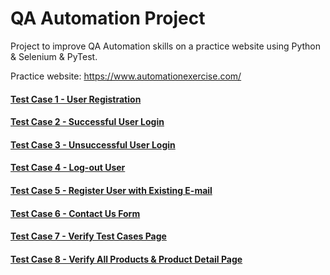 # QA Automation Project

Project to improve QA Automation skills on a practice website using Python & Selenium & PyTest.

Practice website: https://www.automationexercise.com/


#### [Test Case 1 - User Registration](https://github.com/peterhrncirik/QA-Automation/tree/main/tests/test_case_1)
#### [Test Case 2 - Successful User Login](https://github.com/peterhrncirik/QA-Automation/tree/main/tests/test_case_2)
#### [Test Case 3 - Unsuccessful User Login](https://github.com/peterhrncirik/QA-Automation/tree/main/tests/test_case_3)
#### [Test Case 4 - Log-out User](https://github.com/peterhrncirik/QA-Automation/tree/main/tests/test_case_4)
#### [Test Case 5 - Register User with Existing E-mail](https://github.com/peterhrncirik/QA-Automation/tree/main/tests/test_case_5)
#### [Test Case 6 - Contact Us Form](https://github.com/peterhrncirik/QA-Automation/tree/main/tests/test_case_6)
#### [Test Case 7 - Verify Test Cases Page](https://github.com/peterhrncirik/QA-Automation/tree/main/tests/test_case_7)
#### [Test Case 8 - Verify All Products & Product Detail Page](https://github.com/peterhrncirik/QA-Automation/tree/main/tests/test_case_8)